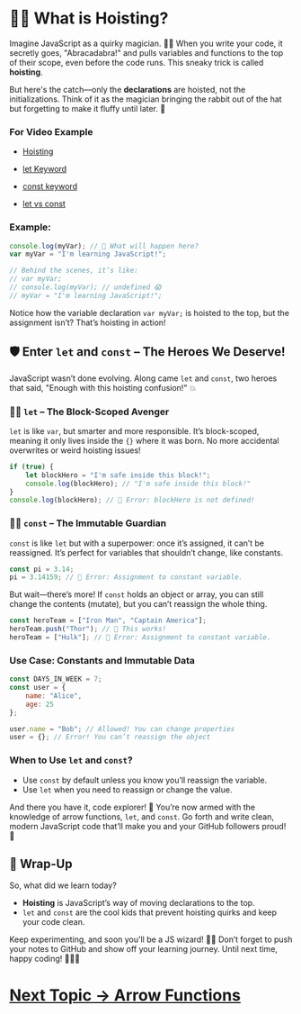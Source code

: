 # 🧙‍♂️ What is Hoisting?

Imagine JavaScript as a quirky magician. 🎩✨ When you write your code, it secretly goes, "Abracadabra!" and pulls variables and functions to the top of their scope, even before the code runs. This sneaky trick is called **hoisting**.

But here's the catch—only the **declarations** are hoisted, not the initializations. Think of it as the magician bringing the rabbit out of the hat but forgetting to make it fluffy until later. 🐇

### For Video Example

- [Hoisting](https://youtu.be/izlLVx_dTH0?feature=shared)

- [let Keyword](https://youtu.be/dvpKScnKOHw?feature=shared)

- [const keyword](https://youtu.be/QS-c5aQS_Mw?feature=shared)

- [let vs const](https://youtu.be/kFgb4Hcxer8?feature=shared)


### Example:

```javascript
console.log(myVar); // 🧐 What will happen here?
var myVar = "I'm learning JavaScript!";

// Behind the scenes, it’s like:
// var myVar;
// console.log(myVar); // undefined 😱
// myVar = "I'm learning JavaScript!";
```

Notice how the variable declaration `var myVar;` is hoisted to the top, but the assignment isn’t? That’s hoisting in action!

## 🛡️ Enter `let` and `const` – The Heroes We Deserve!

JavaScript wasn’t done evolving. Along came `let` and `const`, two heroes that said, "Enough with this hoisting confusion!" 💥

### 🦸‍♂️ `let` – The Block-Scoped Avenger

`let` is like `var`, but smarter and more responsible. It’s block-scoped, meaning it only lives inside the `{}` where it was born. No more accidental overwrites or weird hoisting issues!

```javascript
if (true) {
    let blockHero = "I'm safe inside this block!";
    console.log(blockHero); // "I'm safe inside this block!"
}
console.log(blockHero); // 🚫 Error: blockHero is not defined!
```

### 🦸‍♀️ `const` – The Immutable Guardian

`const` is like `let` but with a superpower: once it’s assigned, it can’t be reassigned. It’s perfect for variables that shouldn’t change, like constants.

```javascript
const pi = 3.14;
pi = 3.14159; // 🚫 Error: Assignment to constant variable.
```

But wait—there’s more! If `const` holds an object or array, you can still change the contents (mutate), but you can’t reassign the whole thing.

```javascript
const heroTeam = ["Iron Man", "Captain America"];
heroTeam.push("Thor"); // 💪 This works!
heroTeam = ["Hulk"]; // 🚫 Error: Assignment to constant variable.
```
### Use Case: Constants and Immutable Data

```javascript
const DAYS_IN_WEEK = 7;
const user = {
    name: "Alice",
    age: 25
};

user.name = "Bob"; // Allowed! You can change properties
user = {}; // Error! You can’t reassign the object
```

### When to Use `let` and `const`?

- Use `const` by default unless you know you’ll reassign the variable.
- Use `let` when you need to reassign or change the value.

And there you have it, code explorer! 🎉 You’re now armed with the knowledge of arrow functions, `let`, and `const`. Go forth and write clean, modern JavaScript code that’ll make you and your GitHub followers proud! 🚀

## 🎉 Wrap-Up

So, what did we learn today? 

- **Hoisting** is JavaScript’s way of moving declarations to the top. 
- `let` and `const` are the cool kids that prevent hoisting quirks and keep your code clean.

Keep experimenting, and soon you'll be a JS wizard! 🌟✨ Don’t forget to push your notes to GitHub and show off your learning journey. Until next time, happy coding! 🎈👨‍💻

# [Next Topic -> Arrow Functions](https://github.com/Aakash-Tamboli/Node-Learning/tree/master/ES6/02-Arrow-Functions)